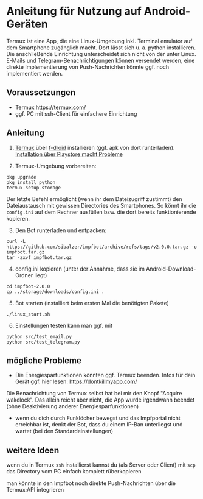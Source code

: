 # Anleitung für Nutzung auf Android-Geräten

Termux ist eine App, die eine Linux-Umgebung inkl. Terminal emulator auf dem Smartphone zugänglich macht. Dort lässt sich u. a. python installieren. Die anschließende Einrichtung unterscheidet sich nicht von der unter Linux. E-Mails und Telegram-Benachrichtigungen können versendet werden, eine direkte Implementierung von Push-Nachrichten könnte ggf. noch implementiert werden.

## Voraussetzungen

- Termux https://termux.com/
- ggf. PC mit ssh-Client für einfachere Einrichtung

## Anleitung

1. [Termux](https://termux.com/) über [f-droid](https://f-droid.org/en/packages/com.termux/) installieren (ggf. apk von dort runterladen). [Installation über Playstore macht Probleme](https://github.com/termux/termux-packages/issues/6726)

2. Termux-Umgebung vorbereiten:
```
pkg upgrade
pkg install python
termux-setup-storage
```
Der letzte Befehl ermöglicht (wenn ihr dem Dateizugriff zustimmt) den Dateiaustausch mit gewissen Directories des Smartphones. So könnt ihr die `config.ini` auf dem Rechner ausfüllen bzw. die dort bereits funktionierende kopieren.

3. Den Bot runterladen und entpacken:
```
curl -L https://github.com/sibalzer/impfbot/archive/refs/tags/v2.0.0.tar.gz -o impfbot.tar.gz
tar -zxvf impfbot.tar.gz
```

4. config.ini kopieren (unter der Annahme, dass sie im Android-Download-Ordner liegt)
```
cd impfbot-2.0.0
cp ../storage/downloads/config.ini .
```

5. Bot starten (installiert beim ersten Mal die benötigten Pakete)
```
./linux_start.sh
```

6. Einstellungen testen kann man ggf. mit
```
python src/test_email.py
python src/test_telegram.py
```

## mögliche Probleme

- Die Energiesparfunktionen könnten ggf. Termux beenden. Infos für dein Gerät ggf. hier lesen: https://dontkillmyapp.com/

Die Benachrichtung von Termux selbst hat bei mir den Knopf "Acquire wakelock". Das allein reicht aber nicht, die App wurde irgendwann beendet (ohne Deaktivierung anderer Energiesparfunktionen)

- wenn du dich durch Funklöcher bewegst und das Impfportal nicht erreichbar ist, denkt der Bot, dass du einem IP-Ban unterliegst und wartet (bei den Standardeinstellungen)


## weitere Ideen

wenn du in Termux  `ssh` installierst kannst du (als Server oder Client) mit  `scp` das Directory vom PC einfach komplett rüberkopieren

man könnte in den Impfbot noch direkte Push-Nachrichten über die Termux:API integrieren

